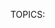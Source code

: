 TOPICS: <dialog>

# HTML 对话框元素 `<dialog>`

**HTML `<dialog>`元素** 代表**对话框**或其他**交互式组件**，例如:*检查器*、*确定框*或*窗口*。

## 技术摘要

|  |  |
| :-- | :-- |
| **内容分类** | *流式内容* *章节根内容* |
| **允许的内容** | *流式内容* |
| **标签遗漏** | 没有，开始标签和结束标签都是必需的。 |
| **允许的父元素** | 任何接受 *流式内容* 的元素。 |
| **允许的 ARIA 角色** | `alertdialog` |
| **DOM 接口** | **`HTMLDialogElement`** |

## 属性

此元素包括[全局属性](/zh-hans/webfrontend/HTML_Global_Attributes)。*`tabindex`* 属性**不能**在 `<dialog>` 元素上使用。

| 属性 | 描述 |
| :-- | :-- |
| **`open`** | 指示对话框是**活动的**并且**可以交互**。如果未设置该属性，则不应向用户显示该对话框。|

## 使用说明

- 通过使用在 *[`<form>`](/zh-hans/webfrontend/<form>)* 元素上使用属性 *`method="dialog"`* ，可以将表单集成到对话框中。
提交此类表单后，对话框将关闭，其**`returnValue`** 属性设置为所使用的表单的 *`submit`* 按钮的值。
- 他的`::backdrop` CSS伪元素可用于在`<dialog>`元素后面设置样式，例如在模式对话框处于活动状态时使无法访问的内容变暗。 仅当对话框元素通过`HTMLDialogElement.showModal()`显示时才绘制背景。

## 示例

### 简单的例子

```html
<dialog open>
  <p>Greetings, one and all!</p>
</dialog>
```

### 进阶范例

当单击“更新详细信息”按钮时，此示例将打开一个包含表单的弹出对话框。

```html
<!-- Simple pop-up dialog box containing a form -->
<dialog id="favDialog">
  <form method="dialog">
    <p><label>Favorite animal:
      <select>
        <option></option>
        <option>Brine shrimp</option>
        <option>Red panda</option>
        <option>Spider monkey</option>
      </select>
    </label></p>
    <menu>
      <button value="cancel">Cancel</button>
      <button id="confirmBtn" value="default">Confirm</button>
    </menu>
  </form>
</dialog>

<button onclick="updateDetails()">Update details</button>
<output aria-live="polite"></output>
```

```javascript
(function() {
  var favDialog = document.getElementById('favDialog');
  var outputBox = document.getElementsByTagName('output')0];
  var selectEl = document.getElementsByTagName('select')0];
  var confirmBtn = document.getElementById('confirmBtn');

  // “Update details” button opens the <dialog> modally
  function updateDetails() {
    if (typeof favDialog.showModal === "function") {
      favDialog.showModal();
    } else {
      alert("The dialog API is not supported by this browser");
    }
  }

  // "Favorite animal" input sets the value of the submit button
  selectEl.addEventListener('change', function onSelect(e) {
    confirmBtn.value = selectEl.value;
  });
  // "Confirm" button of form triggers "close" on dialog because of method="dialog"]
  favDialog.addEventListener('close', function onClose() {
    outputBox.value = favDialog.returnValue + " button clicked - " + (new Date()).toString();
  });
})();
```
